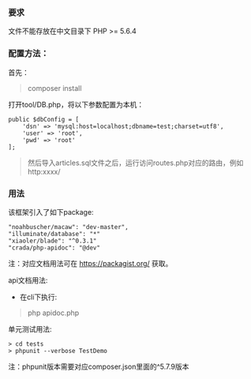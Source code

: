 ### 要求
文件不能存放在中文目录下
PHP >= 5.6.4


### 配置方法：
首先： 
> composer install

打开tool/DB.php，将以下参数配置为本机：

>
    public $dbConfig = [
        'dsn' => 'mysql:host=localhost;dbname=test;charset=utf8',
        'user' => 'root',
        'pwd' => 'root'
    ];

> 然后导入articles.sql文件之后，运行访问routes.php对应的路由，例如http:xxxx/

### 用法
该框架引入了如下package:
>     
    "noahbuscher/macaw": "dev-master",
    "illuminate/database": "*"
    "xiaoler/blade": "^0.3.1"
    "crada/php-apidoc": "@dev"
      
注：对应文档用法可在 https://packagist.org/ 获取。

api文档用法:
- 在cli下执行:
> php apidoc.php


单元测试用法:
> 
    > cd tests 
    > phpunit --verbose TestDemo
注：phpunit版本需要对应composer.json里面的^5.7.9版本
